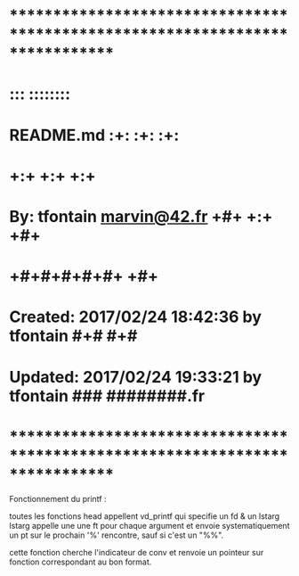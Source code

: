 # **************************************************************************** #
#                                                                              #
#                                                         :::      ::::::::    #
#    README.md                                          :+:      :+:    :+:    #
#                                                     +:+ +:+         +:+      #
#    By: tfontain <marvin@42.fr>                    +#+  +:+       +#+         #
#                                                 +#+#+#+#+#+   +#+            #
#    Created: 2017/02/24 18:42:36 by tfontain          #+#    #+#              #
#    Updated: 2017/02/24 19:33:21 by tfontain         ###   ########.fr        #
#                                                                              #
# **************************************************************************** #

Fonctionnement du printf :

toutes les fonctions head appellent vd_printf qui specifie un fd & un lstarg
lstarg appelle une une ft pour chaque argument et envoie systematiquement un pt
sur le prochain '%' rencontre, sauf si c'est un "%%".

cette fonction cherche l'indicateur de conv et renvoie un pointeur sur fonction
correspondant au bon format.
